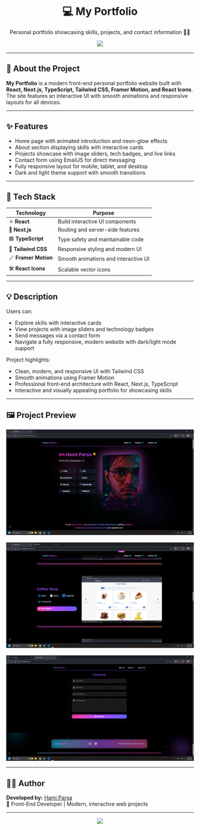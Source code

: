 <div align="center">
  <h1>💻 My Portfolio</h1>
  <p>Personal portfolio showcasing skills, projects, and contact information 🎨🚀</p>
  <a href="https://hamiparsa.github.io/My-Profile/">
    <img src="https://img.shields.io/badge/View_Live_Project-1DA1F2?style=for-the-badge&logo=github&logoColor=white"/>
  </a>
</div>

---

## 📝 About the Project

**My Portfolio** is a modern front-end personal portfolio website built with **React, Next.js, TypeScript, Tailwind CSS, Framer Motion, and React Icons**.  
The site features an interactive UI with smooth animations and responsive layouts for all devices.

---

## ✨ Features

<ul>
  <li>Home page with animated introduction and neon-glow effects</li>
  <li>About section displaying skills with interactive cards</li>
  <li>Projects showcase with image sliders, tech badges, and live links</li>
  <li>Contact form using EmailJS for direct messaging</li>
  <li>Fully responsive layout for mobile, tablet, and desktop</li>
  <li>Dark and light theme support with smooth transitions</li>
</ul>

---

## 🧰 Tech Stack

| Technology | Purpose |
|------------|---------|
| ⚛️ **React** | Build interactive UI components |
| 🧭 **Next.js** | Routing and server-side features |
| 🟦 **TypeScript** | Type safety and maintainable code |
| 🎨 **Tailwind CSS** | Responsive styling and modern UI |
| 🪄 **Framer Motion** | Smooth animations and interactive UI |
| 🛠️ **React Icons** | Scalable vector icons |

---

## 💡 Description

Users can:

- Explore skills with interactive cards  
- View projects with image sliders and technology badges  
- Send messages via a contact form  
- Navigate a fully responsive, modern website with dark/light mode support  

Project highlights:

- Clean, modern, and responsive UI with Tailwind CSS  
- Smooth animations using Framer Motion  
- Professional front-end architecture with React, Next.js, TypeScript  
- Interactive and visually appealing portfolio for showcasing skills  

---

## 🖼️ Project Preview

<div align="center">
  <img src="/pic1.png" width="700px" />
  <br/><br/>
  <img src="/pic2.png" width="700px" />
  <br/><br/>
  <img src="/pic3.png" width="700px" />
</div>

---

## 👨‍💻 Author

**Developed by:** [Hami Parsa](https://github.com/hamiparsa)  
💬 Front-End Developer | Modern, interactive web projects  

---

<div align="center">
  <img src="https://skillicons.dev/icons?i=react,next,typescript,tailwind,framer,reacticons" />
</div>
